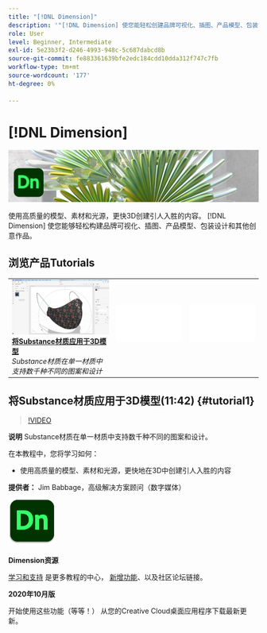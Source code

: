 ```yaml
---
title: "[!DNL Dimension]"
description: '"[!DNL Dimension] 使您能轻松创建品牌可视化、插图、产品模型、包装设计和其他创意作品”'
role: User
level: Beginner, Intermediate
exl-id: 5e23b3f2-d246-4993-948c-5c687dabcd8b
source-git-commit: fe883361639bfe2edc184cdd10dda312f747c7fb
workflow-type: tm+mt
source-wordcount: '177'
ht-degree: 0%

---
```


# [!DNL Dimension]

![英雄图像教程](../assets/Dimenio.jpg)

使用高质量的模型、素材和光源，更快3D创建引人入胜的内容。 [!DNL Dimension] 使您能够轻松构建品牌可视化、插图、产品模型、包装设计和其他创意作品。

## 浏览产品Tutorials

<table style="table-layout:fixed">
<tr>
 <td>
   <a href="dimension.md#tutorial1">
      <img alt="将Substance材质应用于3D模型" src="../assets/dimension_substanceAndGraphics_babbage_thumbnail.jpg" />
   </a>
    <div>
   <a href="dimension.md#tutorial1"><strong>将Substance材质应用于3D模型</strong></a>
    </div>
    <em>Substance材质在单一材质中支持数千种不同的图案和设计</em>
    <br>
  </td>
  <td>
    <img alt="间隔条" src="../assets/Whitespacer.png" />
    <div>
    <br>
  </td>
  <td>
    <img alt="间隔条" src="../assets/Whitespacer.png" />
    <div>
    <br>
  </td>
</tr>
</table>

## 将Substance材质应用于3D模型(11:42) {#tutorial1}

>[!VIDEO](https://video.tv.adobe.com/v/326944?hidetitle=true)

**说明**
Substance材质在单一材质中支持数千种不同的图案和设计。

在本教程中，您将学习如何：
* 使用高质量的模型、素材和光源，更快地在3D中创建引人入胜的内容

**提供者：**
Jim Babbage，高级解决方案顾问（数字媒体）

![Dimension徽标](../assets/dn_appicon_96.png)

**Dimension资源**

[学习和支持](https://helpx.adobe.com/support/dimension.html) 是更多教程的中心， [新增功能](https://helpx.adobe.com/dimension/user-guide.html/dimension/using/whats-new.ug.html)、以及社区论坛链接。

**2020年10月版**

开始使用这些功能（等等！） 从您的Creative Cloud桌面应用程序下载最新更新。
